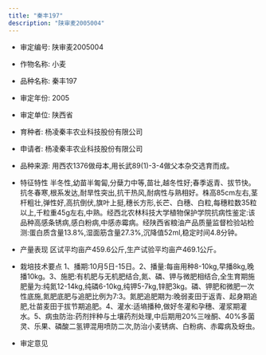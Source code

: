 ```yaml
---
title: "秦丰197"
description: "陕审麦2005004"
---
```

* 审定编号:  陕审麦2005004

*  作物名称:  小麦

*  品种名称:  秦丰197

*  审定年份:  2005

*  审定单位:  陕西省

* 育种者:  杨凌秦丰农业科技股份有限公司

*  申请者:  杨凌秦丰农业科技股份有限公司

*  品种来源:  用西农1376做母本,用长武89(1)-3-4做父本杂交选育而成。

*  特征特性
半冬性,幼苗半匍匐,分蘖力中等,苗壮,越冬性好;春季返青、拔节快。抗冬春寒,根系发达,耐旱性突出,抗干热风,耐病性与熟相好。株高85cm左右,茎杆粗壮,弹性好,高抗倒伏,旗叶上挺,穗长方形,长芒、白穗、白粒,每穗粒数35粒以上,千粒重45g左右,中熟。经西北农林科技大学植物保护学院抗病性鉴定:该品种高感条锈病,感白粉病,中感赤霉病。经陕西省粮油产品质量监督检验站检测:蛋白质含量13.8%,湿面筋含量27.3%,沉降值52ml,稳定时间4.8分钟。

*  产量表现
区试平均亩产459.6公斤,生产试验平均亩产469.1公斤。

*  栽培技术要点
1、播期:10月5日-15日。2、播量:每亩用种8-10kg,早播8kg,晚播10kg。3、施肥:有机肥与无机肥结合,氮、磷、钾与微肥相结合,全生育期施肥量为:纯氮12-14kg,纯磷6-10kg,纯钾5-7kg,锌肥3kg。磷、钾肥和微肥一次性底施,氮肥底肥与追肥比例为7:3。氮肥追肥期为:晚弱麦田于返青、起身期追肥,壮苗麦田于拔节期追肥。4、灌水:适墒播种,做好冬灌和孕穗、灌浆期灌水。5、病虫防治:药剂拌种与土壤药剂处理,中后期用20%三唑酮、40%多菌灵、乐果、磷酸二氢钾混用喷防二次,防治小麦锈病、白粉病、赤霉病及蚜虫。

*  审定意见

